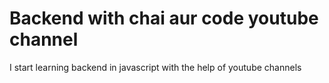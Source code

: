 # Backend with chai aur code youtube channel

I start learning backend in javascript with the help of youtube channels
